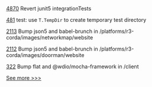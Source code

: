 
[4870](https://github.com/hyperledger/besu/pull/4870) Revert junit5 integrationTests

[481](https://github.com/hyperledger-labs/orion-server/pull/481) test: use `T.TempDir` to create temporary test directory

[2113](https://github.com/hyperledger/bevel/pull/2113) Bump json5 and babel-brunch in /platforms/r3-corda/images/networkmap/website

[2112](https://github.com/hyperledger/bevel/pull/2112) Bump json5 and babel-brunch in /platforms/r3-corda/images/doorman/website

[322](https://github.com/hyperledger-labs/blockchain-explorer/pull/322) Bump flat and @wdio/mocha-framework in /client


[See more >>>](https://start-here.hyperledger.org/pull-requests)
